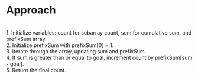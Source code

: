 # Approach 
<br> 1. Initialize variables: count for subarray count, sum for cumulative sum, and prefixSum array.<br> 2.
Initialize prefixSum with prefixSum[0] = 1. <br> 3.
Iterate through the array, updating sum and prefixSum. <br> 4.
If sum is greater than or equal to goal, increment count by prefixSum[sum - goal]. <br> 5.
Return the final count. <br>
